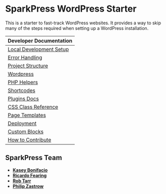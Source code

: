 # SparkPress WordPress Starter

This is a starter to fast-track WordPress websites. It provides a way to skip many of the steps required when setting up a WordPress installation.

| Developer Documentation                         |
|-------------------------------------------------|
| [Local Development Setup](docs/development.md)  |
| [Error Handling](docs/error-handling.md)        |
| [Project Structure](docs/structure.md)          |
| [Wordpress](docs/wordpress.md)                  |
| [PHP Helpers](docs/helpers.md)                  |
| [Shortcodes](docs/shortcodes.md)                |
| [Plugins Docs](docs/plugins.md)                 |
| [CSS Class Reference](docs/css.md)              |
| [Page Templates](docs/page-templates.md)        |
| [Deployment](docs/deployment.md)                |
| [Custom Blocks](docs/custom-blocks.md)          |
| [How to Contribute](docs/contributing.md)       |

## SparkPress Team
- **[Kasey Bonifacio](https://github.com/kaseybon)**
- **[Ricardo Fearing](https://github.com/rfearing)**
- **[Rob Tarr](https://github.com/robtarr)**
- **[Philip Zastrow](https://github.com/zastrow/)**
